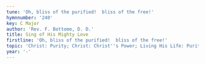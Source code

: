 ```yaml
---
tune: 'Oh, bliss of the purified!  bliss of the free!'
hymnnumber: '240'
key: C Major
author: 'Rev. F. Bottome, D. D.'
title: Sing of His Mighty Love
firstline: 'Oh, bliss of the purified!  bliss of the free!'
topic: 'Christ: Purity; Christ: Christ''s Power; Living His Life: Purity'
year: '-'
---
```

